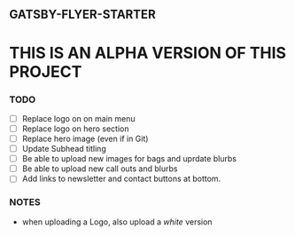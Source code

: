 ## GATSBY-FLYER-STARTER

# THIS IS AN ALPHA VERSION OF THIS PROJECT

### TODO

- [ ] Replace logo on on main menu
- [ ] Replace logo on hero section
- [ ] Replace hero image (even if in Git)
- [ ] Update Subhead titling
- [ ] Be able to upload new images for bags and uprdate blurbs
- [ ] Be able to upload new call outs and blurbs
- [ ] Add links to newsletter and contact buttons at bottom.

### NOTES

- when uploading a Logo, also upload a _white_ version
